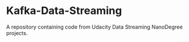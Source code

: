 # Kafka-Data-Streaming
A repository containing code from Udacity Data Streaming NanoDegree projects.
